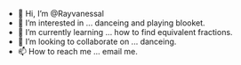 - 👋 Hi, I’m @Rayvanessal
- 👀 I’m interested in ... danceing and playing blooket.
- 🌱 I’m currently learning ... how to find equivalent fractions.
- 💞️ I’m looking to collaborate on ... danceing.
- 📫 How to reach me ... email me.

<!---
Rayvanessal/Rayvanessal is a ✨ special ✨ repository because its `README.md` (this file) appears on your GitHub profile.
You can click the Preview link to take a look at your changes.
--->
